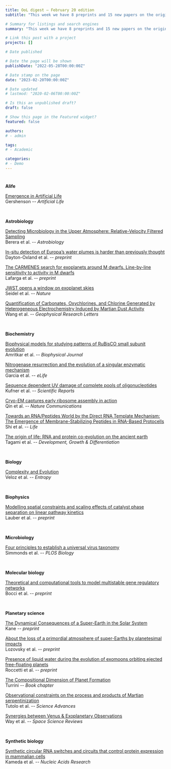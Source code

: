 ```yaml
---
title: OoL digest — February 20 edition
subtitle: "This week we have 8 preprints and 15 new papers on the origin of life. Enjoy!"

# Summary for listings and search engines
summary: "This week we have 8 preprints and 15 new papers on the origin of life. Enjoy!"

# Link this post with a project
projects: []

# Date published

# Date the page will be shown
publishDate: "2022-05-28T00:00:00Z"

# Date stamp on the page
date: "2023-02-20T00:00:00Z"

# Date updated
# lastmod: "2020-02-06T00:00:00Z"

# Is this an unpublished draft?
draft: false

# Show this page in the Featured widget?
featured: false

authors:
# - admin

tags:
# - Academic

categories:
# - Demo
---
```


# <style>
# .article-container{
#     max-width: 1600px !important;
# }
# </style>

**Alife**

[Emergence in Artificial Life](https://doi.org/10.1162/artl_a_00397) <br> Gershenson -- *Artificial Life*

<br>

**Astrobiology**

[Detecting Microbiology in the Upper Atmosphere: Relative-Velocity Filtered Sampling](https://doi.org/10.1089/ast.2022.0045) <br> Berera et al. -- *Astrobiology*

[In-situ detection of Europa’s water plumes is harder than previously thought](https://doi.org/10.48550/arXiv.2302.06614) <br> Dayton-Oxland et al. -- *preprint*

[The CARMENES search for exoplanets around M dwarfs. Line-by-line sensitivity to activity in M dwarfs](https://doi.org/10.48550/arXiv.2302.07916) <br> Lafarga et al. -- *preprint*

[JWST opens a window on exoplanet skies](https://doi.org/10.1038/d41586-023-00394-6) <br> Seidel et al. -- *Nature*

[Quantification of Carbonates, Oxychlorines, and Chlorine Generated by Heterogeneous Electrochemistry Induced by Martian Dust Activity](https://doi.org/10.1029/2022GL102127) <br> Wang et al. -- *Geophysical Research Letters*

<br>

**Biochemistry**

[Biophysical models for studying patterns of RuBisCO small subunit evolution](https://doi.org/10.1016/j.bpj.2022.11.453) <br> Amritkar et al. -- *Biophysical Journal*

[Nitrogenase resurrection and the evolution of a singular enzymatic mechanism](https://doi.org/10.7554/eLife.85003) <br> Garcia et al. -- *eLife*

[Sequence dependent UV damage of complete pools of oligonucleotides](https://doi.org/10.1038/s41598-023-29833-0) <br> Kufner et al. -- *Scientific Reports*

[Cryo-EM captures early ribosome assembly in action](https://doi.org/10.1038/s41467-023-36607-9) <br> Qin et al. -- *Nature Communications*

[Towards an RNA/Peptides World by the Direct RNA Template Mechanism: The Emergence of Membrane-Stabilizing Peptides in RNA-Based Protocells](https://doi.org/10.3390/life13020523) <br> Shi et al. -- *Life*

[The origin of life: RNA and protein co-evolution on the ancient earth](https://doi.org/10.1111/dgd.12845) <br> Tagami et al. -- *Development, Growth & Differentiation*

<br>

**Biology**

[Complexity and Evolution](https://doi.org/10.3390/e25020286) <br> Veloz et al. -- *Entropy*

<br>

**Biophysics**

[Modelling spatial constraints and scaling effects of catalyst phase separation on linear pathway kinetics](https://doi.org/10.48550/arXiv.2302.05315) <br> Lauber et al. -- *preprint*

<br>

**Microbiology**

[Four principles to establish a universal virus taxonomy](https://doi.org/10.1371/journal.pbio.3001922) <br> Simmonds et al. -- *PLOS Biology*

<br>

**Molecular biology**

[Theoretical and computational tools to model multistable gene regulatory networks](https://doi.org/10.48550/arXiv.2302.07401) <br> Bocci et al. -- *preprint*

<br>

**Planetary science**

[The Dynamical Consequences of a Super-Earth in the Solar System](https://doi.org/10.48550/arXiv.2302.06641) <br> Kane -- *preprint*

[About the loss of a primordial atmosphere of super-Earths by planetesimal impacts](https://doi.org/10.1093/mnrasl/slad019) <br> Lozovsky et al. -- *preprint*

[Presence of liquid water during the evolution of exomoons orbiting ejected free-floating planets](https://doi.org/10.48550/arXiv.2302.04946) <br> Roccetti et al. -- *preprint*

[The Compositional Dimension of Planet Formation](https://doi.org/10.1142/q0388) <br> Turrini -- *Book chapter*

[Observational constraints on the process and products of Martian serpentinization](https://doi.org/10.1126/sciadv.add8472) <br> Tutolo et al. -- *Science Advances*

[Synergies between Venus & Exoplanetary Observations](https://doi.org/10.1007/s11214-023-00953-3) <br> Way et al. -- *Space Science Reviews*

<br>

**Synthetic biology**

[Synthetic circular RNA switches and circuits that control protein expression in mammalian cells](https://doi.org/10.1093/nar/gkac1252) <br> Kameda et al. -- *Nucleic Acids Research*

